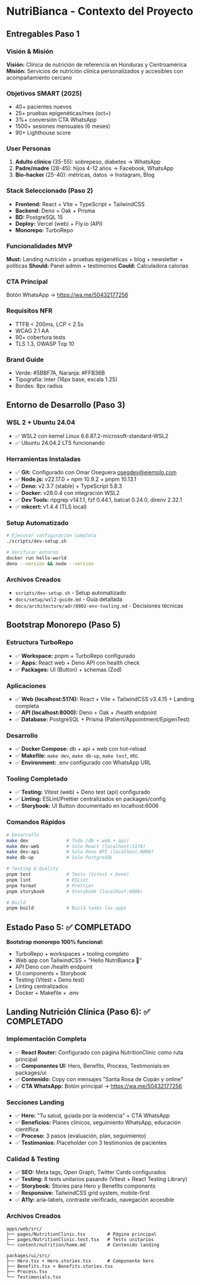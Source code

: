 # NutriBianca - Contexto del Proyecto

## Entregables Paso 1

### Visión & Misión
**Visión:** Clínica de nutrición de referencia en Honduras y Centroamérica
**Misión:** Servicios de nutrición clínica personalizados y accesibles con acompañamiento cercano

### Objetivos SMART (2025)
- 40+ pacientes nuevos
- 25+ pruebas epigenéticas/mes (oct+)
- 3%+ conversión CTA WhatsApp
- 1500+ sesiones mensuales (6 meses)
- 90+ Lighthouse score

### User Personas
1. **Adulto clínico** (35-55): sobrepeso, diabetes → WhatsApp
2. **Padre/madre** (28-45): hijos 4-12 años → Facebook, WhatsApp  
3. **Bio-hacker** (25-40): métricas, datos → Instagram, Blog

### Stack Seleccionado (Paso 2)
- **Frontend:** React + Vite + TypeScript + TailwindCSS
- **Backend:** Deno + Oak + Prisma
- **BD:** PostgreSQL 15
- **Deploy:** Vercel (web) + Fly.io (API)
- **Monorepo:** TurboRepo

### Funcionalidades MVP
**Must:** Landing nutrición + pruebas epigenéticas + blog + newsletter + políticas
**Should:** Panel admin + testimonios
**Could:** Calculadora calorías

### CTA Principal
Botón WhatsApp → https://wa.me/50432177256

### Requisitos NFR
- TTFB < 200ms, LCP < 2.5s
- WCAG 2.1 AA
- 90+ cobertura tests
- TLS 1.3, OWASP Top 10

### Brand Guide
- Verde: #5BBF7A, Naranja: #FFB36B
- Tipografía: Inter (16px base, escala 1.25)
- Bordes: 8px radius

## Entorno de Desarrollo (Paso 3)

### WSL 2 + Ubuntu 24.04
- ✅ WSL2 con kernel Linux 6.6.87.2-microsoft-standard-WSL2
- ✅ Ubuntu 24.04.2 LTS funcionando

### Herramientas Instaladas
- ✅ **Git:** Configurado con Omar Oseguera <osegdev@ejemplo.com>
- ✅ **Node.js:** v22.17.0 + npm 10.9.2 + pnpm 10.13.1
- ✅ **Deno:** v2.3.7 (stable) + TypeScript 5.8.3
- ✅ **Docker:** v28.0.4 con integración WSL2
- ✅ **Dev Tools:** ripgrep v14.1.1, fzf 0.44.1, batcat 0.24.0, direnv 2.32.1
- ✅ **mkcert:** v1.4.4 (TLS local)

### Setup Automatizado
```bash
# Ejecutar configuración completa
./scripts/dev-setup.sh

# Verificar entorno
docker run hello-world
deno --version && node --version
```

### Archivos Creados
- `scripts/dev-setup.sh` - Setup automatizado
- `docs/setup/wsl2-guide.md` - Guía detallada
- `docs/architecture/adr/0002-env-tooling.md` - Decisiones técnicas

## Bootstrap Monorepo (Paso 5)

### Estructura TurboRepo
- ✅ **Workspace:** pnpm + TurboRepo configurado
- ✅ **Apps:** React web + Deno API con health check
- ✅ **Packages:** UI (Button) + schemas (Zod)

### Aplicaciones
- ✅ **Web (localhost:5174):** React + Vite + TailwindCSS v3.4.15 + Landing completa
- ✅ **API (localhost:8000):** Deno + Oak + /health endpoint
- ✅ **Database:** PostgreSQL + Prisma (Patient/Appointment/EpigenTest)

### Desarrollo
- ✅ **Docker Compose:** db + api + web con hot-reload
- ✅ **Makefile:** `make dev`, `make db-up`, `make test`, etc.
- ✅ **Environment:** .env configurado con WhatsApp URL

### Tooling Completado
- ✅ **Testing:** Vitest (web) + Deno test (api) configurado
- ✅ **Linting:** ESLint/Prettier centralizados en packages/config
- ✅ **Storybook:** UI Button documentado en localhost:6006

### Comandos Rápidos
```bash
# Desarrollo
make dev              # Todo (db + web + api)
make dev-web          # Solo React (localhost:5174)
make dev-api          # Solo Deno API (localhost:8000)
make db-up            # Solo PostgreSQL

# Testing & Quality
pnpm test             # Tests (Vitest + Deno)
pnpm lint             # ESLint
pnpm format           # Prettier
pnpm storybook        # Storybook (localhost:6006)

# Build
pnpm build            # Build todas las apps
```

## Estado Paso 5: ✅ COMPLETADO

**Bootstrap monorepo 100% funcional:**
- TurboRepo + workspaces + tooling completo
- Web app con TailwindCSS + "Hello NutriBianca 👋"
- API Deno con /health endpoint  
- UI components + Storybook
- Testing (Vitest + Deno test)
- Linting centralizados
- Docker + Makefile + .env

## Landing Nutrición Clínica (Paso 6): ✅ COMPLETADO

### Implementación Completa
- ✅ **React Router:** Configurado con página NutritionClinic como ruta principal
- ✅ **Componentes UI:** Hero, Benefits, Process, Testimonials en packages/ui
- ✅ **Contenido:** Copy con mensajes "Santa Rosa de Copán y online"
- ✅ **CTA WhatsApp:** Botón principal → https://wa.me/50432177256

### Secciones Landing
- ✅ **Hero:** "Tu salud, guiada por la evidencia" + CTA WhatsApp
- ✅ **Beneficios:** Planes clínicos, seguimiento WhatsApp, educación científica
- ✅ **Proceso:** 3 pasos (evaluación, plan, seguimiento)
- ✅ **Testimonios:** Placeholder con 3 testimonios de pacientes

### Calidad & Testing
- ✅ **SEO:** Meta tags, Open Graph, Twitter Cards configurados
- ✅ **Testing:** 8 tests unitarios pasando (Vitest + React Testing Library)
- ✅ **Storybook:** Stories para Hero y Benefits components
- ✅ **Responsive:** TailwindCSS grid system, mobile-first
- ✅ **A11y:** aria-labels, contraste verificado, navegación accesible

### Archivos Creados
```
apps/web/src/
├── pages/NutritionClinic.tsx        # Página principal
├── pages/NutritionClinic.test.tsx   # Tests unitarios
└── content/nutrition/home.md        # Contenido landing

packages/ui/src/
├── Hero.tsx + Hero.stories.tsx      # Componente hero
├── Benefits.tsx + Benefits.stories.tsx
├── Process.tsx
└── Testimonials.tsx
```